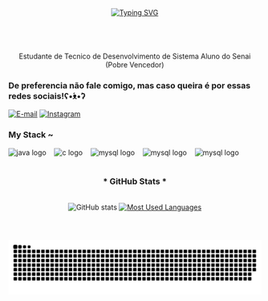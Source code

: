 
<div align="center">
  <a href="https://git.io/typing-svg">
    <img src="https://readme-typing-svg.demolab.com?font=Fira+Code&weight=500&size=22&pause=1000&color=63625F&center=true&vCenter=true&random=false&width=524&lines=%E2%8A%B9+Welcome+to+my+profile!+%CB%99%E1%B5%95%CB%99+%E2%8A%B9+" alt="Typing SVG">
  </a>
</div>

<img align="center" alt="" src="https://github.com/user-attachments/assets/ed873518-28a4-4aeb-b50e-24baa9a4bbcd
">

#

<p align="center">Estudante de Tecnico de Desenvolvimento de Sistema Aluno do Senai (Pobre Vencedor)


<img align="right" alt="" height="190px" src="https://media.tenor.com/VOQM9bXxYdQAAAAj/anime.gif">




<h3 align="left">De preferencia não fale comigo, mas caso queira é por essas redes sociais!ʕ•́ᴥ•̀ʔ</h3>

[![E-mail](https://img.shields.io/badge/-Email-000?style=for-the-badge&logo=microsoft-outlook&logoColor=FF00F6&color:FFF)](mailto:zbrunno.barreto@gmail.com)
[![Instagram](https://img.shields.io/badge/-Instagram-000?style=for-the-badge&logo=instagram&logoColor=FF00F6&color:FFF)](https://www.instagram.com/zbrun0_z/)

<h3 align="left">My Stack ~</h3>

<div align="left">

  <img src="https://cdn.jsdelivr.net/gh/devicons/devicon/icons/java/java-original.svg" height="25" alt="java logo"  />
  <img width="8" />
  <img src="https://github.com/user-attachments/assets/e374ef19-c8eb-4b55-b759-7ecea2cb2e08" height="25" alt="c logo"  />
  <img width="8" />
  <img src="https://cdn.jsdelivr.net/gh/devicons/devicon/icons/mysql/mysql-original.svg" height="25" alt="mysql logo"  />
  <img width="8" />
<img src="https://github.com/user-attachments/assets/e99af6d8-57e7-4e8b-95be-77484407624c" height="25" alt="mysql logo"  />
  <img width="8" />
  <img src="https://github.com/user-attachments/assets/38216e1a-020e-4b80-b40e-49ed734cbe70" height="25" alt="mysql logo"  />
  <img width="8" />
</div>



#

<div style="text-align: center;" align="center">
  <h3>* GitHub Stats *</h3>
  <br>
  <img src="https://github-readme-stats-git-masterrstaa-rickstaa.vercel.app/api?username=itsYUMIzz&hide_title=true&show_icons=true&include_all_commits=false&count_private=true&line_height=25&hide=issues&bg_color=000&title_color=FF00F6&text_color=FFF&border_radius=3&border_color=36123c&icon_color=FF00F6&theme=jolly" alt="GitHub stats">

  <a href="https://github.com/itsYUMIzz/github-readme-stats">
    <img src="https://github-readme-stats-git-masterrstaa-rickstaa.vercel.app/api/top-langs/?username=itsYUMIzz&line_height=10&card_width=290&layout=compact&hide_title=false&count_private=true&langs_count=4&show_icons=true&title_color=FF00F6&hide=html,scss,less&bg_color=000&text_color=8B8B8B&border_radius=3&border_color=561760&count_private=true" alt="Most Used Languages">
  </a>
</div>


#


</div>


<img align="center" alt="" src="">


<picture align="center">
  <source media="(prefers-color-scheme: dark)" srcset="https://raw.githubusercontent.com/mari4souza/mari4souza/output/github-contribution-grid-snake-dark.svg">
  <source media="(prefers-color-scheme: light)" srcset="https://raw.githubusercontent.com/mari4souza/mari4souza/output/github-contribution-grid-snake-dark.svg">
  <img align="center" alt="github contribution grid snake animation" src="https://raw.githubusercontent.com/mari4souza/mari4souza/output/github-contribution-grid-snake.svg">
</picture>
